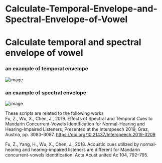 # Calculate-Temporal-Envelope-and-Spectral-Envelope-of-Vowel
# Calculate temporal and spectral envelope of vowel

### an example of temporal envelope
![image](https://github.com/Calculate-Temporal-and-Spectral-Envelope-of-Vowel/image/a1.jpg)

### an example of spectral envelope
![image](https://github.com/Calculate-Temporal-and-Spectral-Envelope-of-Vowel/image/a3.jpg)

These scripts are related to the following works  
Fu, Z., Wu, X., Chen, J., 2019. Effects of Spectral and Temporal Cues to Mandarin Concurrent-Vowels Identification for Normal-Hearing and Hearing-Impaired Listeners, Presented at the Interspeech 2019, Graz, Austria, pp. 3083–3087. https://doi.org/10.21437/Interspeech.2019-3209

Fu, Z., Yang, H., Wu, X., Chen, J., 2018. Acoustic cues utilized by normal-hearing and hearing-impaired listeners are different for Mandarin concurrent-vowels identification. Acta Acust united Ac 104, 792–795.   

